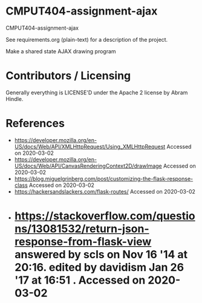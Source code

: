 CMPUT404-assignment-ajax
==============================

CMPUT404-assignment-ajax

See requirements.org (plain-text) for a description of the project.

Make a shared state AJAX drawing program

Contributors / Licensing
========================

Generally everything is LICENSE'D under the Apache 2 license by Abram Hindle.

References
========================
- https://developer.mozilla.org/en-US/docs/Web/API/XMLHttpRequest/Using_XMLHttpRequest Accessed on 2020-03-02
- https://developer.mozilla.org/en-US/docs/Web/API/CanvasRenderingContext2D/drawImage Accessed on 2020-03-02
- https://blog.miguelgrinberg.com/post/customizing-the-flask-response-class Accessed on 2020-03-02
- https://hackersandslackers.com/flask-routes/ Accessed on 2020-03-02
- # https://stackoverflow.com/questions/13081532/return-json-response-from-flask-view answered by scls on Nov 16 '14 at 20:16. edited by    davidism Jan 26 '17 at 16:51 . Accessed on 2020-03-02




